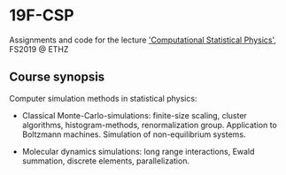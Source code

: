 # 19F-CSP
Assignments and code for the lecture ['Computational Statistical Physics'](http://vvz.ethz.ch/Vorlesungsverzeichnis/lerneinheit.view?lang=en&lerneinheitId=128429&semkez=2019S&ansicht=KATALOGDATEN&), FS2019 @ ETHZ

## Course synopsis

Computer simulation methods in statistical physics:

- Classical Monte-Carlo-simulations: finite-size scaling, cluster algorithms, histogram-methods, renormalization group. Application to Boltzmann machines. Simulation of non-equilibrium systems.

- Molecular dynamics simulations: long range interactions, Ewald summation, discrete elements, parallelization.
